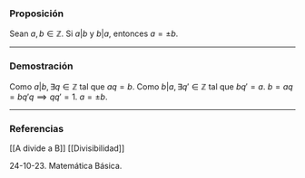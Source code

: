 ### Proposición

Sean $a,b \in \mathbb{Z}$. Si $a|b$ y $b|a$, entonces $a = \pm b$.

---
### Demostración

Como $a|b, \exists q \in \mathbb{Z}$ tal que $a q = b$.
Como $b|a, \exists q' \in \mathbb{Z}$ tal que $bq' = a$.
$b = aq = bq'q \implies q q' = 1$. $a = \pm b$.

---
### Referencias

[[A divide a B]]
[[Divisibilidad]]

24-10-23. Matemática Básica.